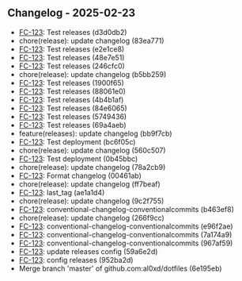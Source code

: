 ## Changelog - 2025-02-23

- [FC-123](https://jira.company.com/browse/FC-123): Test releases (d3d0db2)
- chore(release): update changelog (83ea771)
- [FC-123](https://jira.company.com/browse/FC-123): Test releases (e2e1ce8)
- [FC-123](https://jira.company.com/browse/FC-123): Test releases (48e7e51)
- [FC-123](https://jira.company.com/browse/FC-123): Test releases (246cfc0)
- chore(release): update changelog (b5bb259)
- [FC-123](https://jira.company.com/browse/FC-123): Test releases (1900f65)
- [FC-123](https://jira.company.com/browse/FC-123): Test releases (88061e0)
- [FC-123](https://jira.company.com/browse/FC-123): Test releases (4b4b1af)
- [FC-123](https://jira.company.com/browse/FC-123): Test releases (84e6065)
- [FC-123](https://jira.company.com/browse/FC-123): Test releases (5749436)
- [FC-123](https://jira.company.com/browse/FC-123): Test releases (69a4aeb)
- feature(releases): update changelog (bb9f7cb)
- [FC-123](https://jira.company.com/browse/FC-123): Test deployment (bc6f05c)
- chore(release): update changelog (560c507)
- [FC-123](https://jira.company.com/browse/FC-123): Test deployment (0b45bbc)
- chore(release): update changelog (78a2cb9)
- [FC-123](https://jira.company.com/browse/FC-123): Format changelog (00461ab)
- chore(release): update changelog (ff7beaf)
- [FC-123](https://jira.company.com/browse/FC-123): last_tag (ae1a1d4)
- chore(release): update changelog (9c2f755)
- [FC-123](https://jira.company.com/browse/FC-123): conventional-changelog-conventionalcommits (b463ef8)
- chore(release): update changelog (266f9cc)
- [FC-123](https://jira.company.com/browse/FC-123): conventional-changelog-conventionalcommits (e96f2ae)
- [FC-123](https://jira.company.com/browse/FC-123): conventional-changelog-conventionalcommits (7a174a9)
- [FC-123](https://jira.company.com/browse/FC-123): conventional-changelog-conventionalcommits (967af59)
- [FC-123](https://jira.company.com/browse/FC-123): update releases config (59a6e2d)
- [FC-123](https://jira.company.com/browse/FC-123): config releases (952ba2d)
- Merge branch 'master' of github.com:al0xd/dotfiles (6e195eb)

